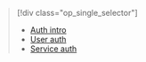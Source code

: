 > [!div class="op_single_selector"]
> * [Auth intro](../articles/app-service-api/app-service-api-authentication.md)
> * [User auth](../articles/app-service-api/app-service-api-dotnet-user-principal-auth.md)
> * [Service auth](../articles/app-service-api/app-service-api-dotnet-service-principal-auth.md)
> 
> 

<!---HONumber=AcomDC_0204_2016-->